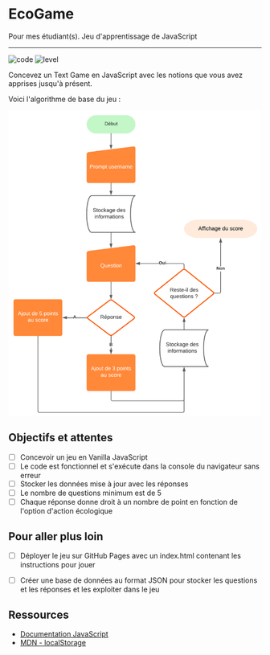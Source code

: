# EcoGame

Pour mes étudiant(s). Jeu d'apprentissage de JavaScript

---

![code](https://sosdevtips.b-cdn.net/github-badges/JUNIOR.svg) ![level](https://sosdevtips.b-cdn.net/github-badges/JAVASCRIPT.svg)


Concevez un Text Game en JavaScript avec les notions que vous avez apprises jusqu'à présent.

Voici l'algorithme de base du jeu :

![algo](./assets/img/algorithme.png)

## Objectifs et attentes

- [ ] Concevoir un jeu en Vanilla JavaScript
- [ ] Le code est fonctionnel et s'exécute dans la console du navigateur sans erreur
- [ ] Stocker les données mise à jour avec les réponses
- [ ] Le nombre de questions minimum est de 5
- [ ] Chaque réponse donne droit à un nombre de point en fonction de l'option d'action écologique

## Pour aller plus loin

- [ ] Déployer le jeu sur GitHub Pages avec un index.html contenant les instructions pour jouer
- [ ] Créer une base de données au format JSON pour stocker les questions et les réponses et les exploiter dans le jeu


## Ressources

- [Documentation JavaScript](https://developer.mozilla.org/fr/docs/Web/JavaScript)
- [MDN - localStorage](https://developer.mozilla.org/fr/docs/Web/API/Window/localStorage)
